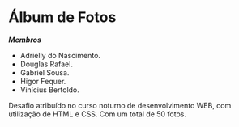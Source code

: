 # Álbum de Fotos
***Membros***
 - Adrielly do Nascimento.
 - Douglas Rafael.
 - Gabriel Sousa.
 - Higor Fequer.
 - Vinícius Bertoldo.

Desafio atribuído no curso noturno de desenvolvimento WEB, com utilização de HTML e CSS. Com um total de 50 fotos.
